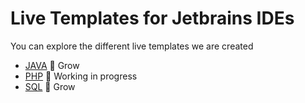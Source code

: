 # Live Templates for Jetbrains IDEs

You can explore the different live templates we are created

- [JAVA](./Java) 🌱 Grow
- [PHP](./PHP) 🚧 Working in progress
- [SQL](./SQL) 🌱 Grow
